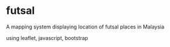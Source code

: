 # futsal
A mapping system displaying location of futsal places in Malaysia

using leaflet, javascript, bootstrap
